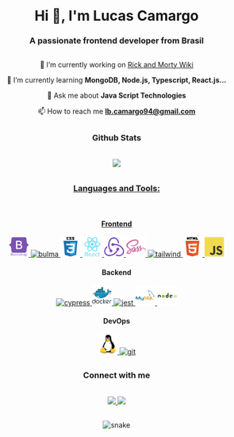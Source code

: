 <div align="center"><br>
  
<h1 align="center">Hi 👋, I'm Lucas Camargo</h1>
<h3 align="center">A passionate frontend developer from Brasil</h3>

  ##
  
  🔭 I’m currently working on [Rick and Morty Wiki](https://github.com/lbcamargo94/rick-and-morty-wiki)

  🌱 I’m currently learning **MongoDB, Node.js, Typescript, React.js...**

  💬 Ask me about **Java Script Technologies**

  📫 How to reach me **lb.camargo94@gmail.com**
</div>

  ##
  
<div align="center">
  <h3 align="center">Github Stats</h3><br>
  <a href="https://github.com/lbcamargo94">
  <img height="180em" src="https://github-readme-stats.vercel.app/api?username=lbcamargo94&show_icons=true&theme=ocean_dark&include_all_commits=true&count_private=true"/><br>
</div>
  
  ##
  
<div align="center">
  <h3 align="center">Languages and Tools:</h3><br>
  <p align="center">
    <h4 align="center">Frontend</h4>
    <a href="https://getbootstrap.com" target="_blank" rel="noreferrer">
      <img src="https://raw.githubusercontent.com/devicons/devicon/master/icons/bootstrap/bootstrap-plain-wordmark.svg" alt="bootstrap" width="40" height="40"/>
    </a>
    <a href="https://bulma.io/" target="_blank" rel="noreferrer">
      <img src="https://raw.githubusercontent.com/gilbarbara/logos/804dc257b59e144eaca5bc6ffd16949752c6f789/logos/bulma.svg" alt="bulma" width="40" height="40"/>
    </a>
    <a href="https://www.w3schools.com/css/" target="_blank" rel="noreferrer">
      <img src="https://raw.githubusercontent.com/devicons/devicon/master/icons/css3/css3-original-wordmark.svg" alt="css3" width="40" height="40"/>
    </a>
   <a href="https://reactjs.org/" target="_blank" rel="noreferrer">
      <img src="https://raw.githubusercontent.com/devicons/devicon/master/icons/react/react-original-wordmark.svg" alt="react" width="40" height="40"/>
    </a>
    <a href="https://redux.js.org" target="_blank" rel="noreferrer">
      <img src="https://raw.githubusercontent.com/devicons/devicon/master/icons/redux/redux-original.svg" alt="redux" width="40" height="40"/>
    </a>
    <a href="https://sass-lang.com" target="_blank" rel="noreferrer">
      <img src="https://raw.githubusercontent.com/devicons/devicon/master/icons/sass/sass-original.svg" alt="sass" width="40" height="40"/>
    </a>
    <a href="https://tailwindcss.com/" target="_blank" rel="noreferrer">
      <img src="https://www.vectorlogo.zone/logos/tailwindcss/tailwindcss-icon.svg" alt="tailwind" width="40" height="40"/>
    </a>
    <a href="https://www.w3.org/html/" target="_blank" rel="noreferrer">
      <img src="https://raw.githubusercontent.com/devicons/devicon/master/icons/html5/html5-original-wordmark.svg" alt="html5" width="40" height="40"/>
    </a>
    <a href="https://developer.mozilla.org/en-US/docs/Web/JavaScript" target="_blank" rel="noreferrer">
      <img src="https://raw.githubusercontent.com/devicons/devicon/master/icons/javascript/javascript-original.svg" alt="javascript" width="40" height="40"/>
    </a>
  </p>
  <p align="center">
    <h4 align="center">Backend</h4>
    <a href="https://www.cypress.io" target="_blank" rel="noreferrer">
      <img src="https://raw.githubusercontent.com/simple-icons/simple-icons/6e46ec1fc23b60c8fd0d2f2ff46db82e16dbd75f/icons/cypress.svg" alt="cypress" width="40" height="40"/>
    </a>
    <a href="https://www.docker.com/" target="_blank" rel="noreferrer">
      <img src="https://raw.githubusercontent.com/devicons/devicon/master/icons/docker/docker-original-wordmark.svg" alt="docker" width="40" height="40"/>     </a>
    <a href="https://jestjs.io" target="_blank" rel="noreferrer">
      <img src="https://www.vectorlogo.zone/logos/jestjsio/jestjsio-icon.svg" alt="jest" width="40" height="40"/>
    </a>
    <a href="https://www.mysql.com/" target="_blank" rel="noreferrer">
      <img src="https://raw.githubusercontent.com/devicons/devicon/master/icons/mysql/mysql-original-wordmark.svg" alt="mysql" width="40" height="40"/>
    </a>
    <a href="https://nodejs.org" target="_blank" rel="noreferrer">
      <img src="https://raw.githubusercontent.com/devicons/devicon/master/icons/nodejs/nodejs-original-wordmark.svg" alt="nodejs" width="40" height="40"/>
    </a>
  </p>
  <p align="center">
    <h4 align="center">DevOps</h4>
    <a href="https://www.linux.org/" target="_blank" rel="noreferrer">
      <img src="https://raw.githubusercontent.com/devicons/devicon/master/icons/linux/linux-original.svg" alt="linux" width="40" height="40"/>
    </a>
    <a href="https://git-scm.com/" target="_blank" rel="noreferrer">
      <img src="https://www.vectorlogo.zone/logos/git-scm/git-scm-icon.svg" alt="git" width="40" height="40"/>
    </a>
  </p>
</div>
  
  ##
   
<div align="center">
  <h3 align="center">Connect with me</h3><br>
  <a href = "mailto:lb.camargo94@gmail.com">
    <img src="https://img.shields.io/badge/-Gmail-%23333?style=for-the-badge&logo=gmail&logoColor=white" target="_blank">
  </a>
  <a href="https://www.linkedin.com/in/lucas-b-camargo/" target="_blank">
    <img src="https://img.shields.io/badge/-LinkedIn-%230077B5?style=for-the-badge&logo=linkedin&logoColor=white" target="_blank">
  </a> 
</div>
  
  ##
  
  <div align="center">
    <img src="https://github.com/lbcamargo94/lbcamargo94/blob/output/github-contribution-grid-snake.svg" alt="snake"/>
  </div>
  
  ##
